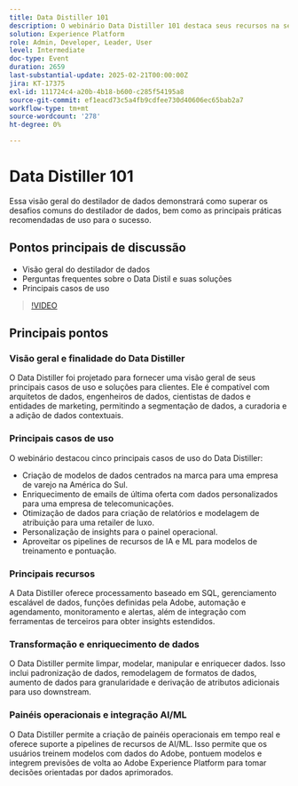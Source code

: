 ```yaml
---
title: Data Distiller 101
description: O webinário Data Distiller 101 destaca seus recursos na segmentação de dados, enriquecimento e integração AI/ML, oferecendo soluções escaláveis para arquitetos de dados e entidades de marketing para aprimorar a tomada de decisões orientadas por dados.
solution: Experience Platform
role: Admin, Developer, Leader, User
level: Intermediate
doc-type: Event
duration: 2659
last-substantial-update: 2025-02-21T00:00:00Z
jira: KT-17375
exl-id: 111724c4-a20b-4b18-b600-c285f54195a8
source-git-commit: ef1eacd73c5a4fb9cdfee730d40606ec65bab2a7
workflow-type: tm+mt
source-wordcount: '278'
ht-degree: 0%

---
```


# Data Distiller 101

Essa visão geral do destilador de dados demonstrará como superar os desafios comuns do destilador de dados, bem como as principais práticas recomendadas de uso para o sucesso.

## Pontos principais de discussão

* Visão geral do destilador de dados
* Perguntas frequentes sobre o Data Distil e suas soluções
* Principais casos de uso

>[!VIDEO](https://video.tv.adobe.com/v/3444454/?learn=on&enablevpops)

## Principais pontos

### Visão geral e finalidade do Data Distiller

O Data Distiller foi projetado para fornecer uma visão geral de seus principais casos de uso e soluções para clientes. Ele é compatível com arquitetos de dados, engenheiros de dados, cientistas de dados e entidades de marketing, permitindo a segmentação de dados, a curadoria e a adição de dados contextuais.

### Principais casos de uso

O webinário destacou cinco principais casos de uso do Data Distiller:

* Criação de modelos de dados centrados na marca para uma empresa de varejo na América do Sul.
* Enriquecimento de emails de última oferta com dados personalizados para uma empresa de telecomunicações.
* Otimização de dados para criação de relatórios e modelagem de atribuição para uma retailer de luxo.
* Personalização de insights para o painel operacional.
* Aproveitar os pipelines de recursos de IA e ML para modelos de treinamento e pontuação.

### Principais recursos

A Data Distiller oferece processamento baseado em SQL, gerenciamento escalável de dados, funções definidas pela Adobe, automação e agendamento, monitoramento e alertas, além de integração com ferramentas de terceiros para obter insights estendidos.

### Transformação e enriquecimento de dados

O Data Distiller permite limpar, modelar, manipular e enriquecer dados. Isso inclui padronização de dados, remodelagem de formatos de dados, aumento de dados para granularidade e derivação de atributos adicionais para uso downstream.

### Painéis operacionais e integração AI/ML

O Data Distiller permite a criação de painéis operacionais em tempo real e oferece suporte a pipelines de recursos de AI/ML. Isso permite que os usuários treinem modelos com dados do Adobe, pontuem modelos e integrem previsões de volta ao Adobe Experience Platform para tomar decisões orientadas por dados aprimorados.
